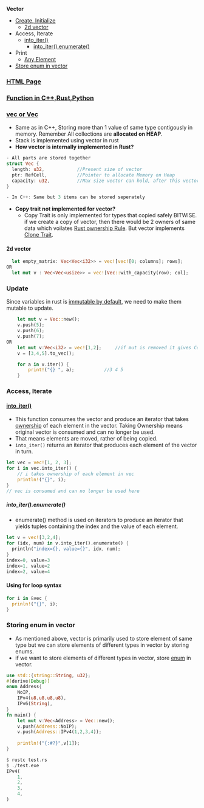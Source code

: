 **Vector**
- [Create, Initialize](#cin)
  - [2d vector](#2d)
- Access, Iterate
  - [into_iter()](#itr)
    - [into_iter().enumerate()](#intoe)
- Print
  - [Any Element](#any)
- [Store enum in vector](enumvec)

### [HTML Page](https://amitkumar50.github.io/Languages/Programming/C++/STL/Containers/Seqeunce_Containers/vector.html)
### [Function in C++,Rust,Python](Languages/Programming_Languages/c++/Standard_Template_Library/container_library/sequence_containers/vectors/README.md)

### [vec or Vec](https://doc.rust-lang.org/std/vec/struct.Vec.html#method.push)
- Same as in C++, Storing more than 1 value of same type contigously in memory. Remember All collections are **allocated on HEAP**.
- Stack is implemented using vector in rust
- **How vector is internally implemented in Rust?**
```rs
- All parts are stored together
struct Vec {
  length: u32,            //Present size of vector
  ptr: RefCell,           //Pointer to allocate Memory on Heap
  capacity: u32,          //Max size vector can hold, after this vector need to be resized/reallocated
}

- In C++: Same but 3 items can be stored seperately
```
- **Copy trait not implemented for vector?**
  - Copy Trait is only implemented for types that copied safely BITWISE. if we create a copy of vector, then there would be 2 owners of same data which voilates [Rust ownership Rule](/Languages/Programming_Languages/Rust#own). But vector implements [Clone Trait](/Languages/Programming_Languages/Rust/Triat_Interface/README.md#clone).

<a name=2d></a>
#### 2d vector
```rs
  let empty_matrix: Vec<Vec<i32>> = vec![vec![0; columns]; rows];
OR         
  let mut v : Vec<Vec<usize>> = vec![Vec::with_capacity(row); col];
```

<a name=update></a>
### Update
Since variables in rust is [immutable by default](/Languages/Programming_Languages/Rust), we need to make them mutable to update.
```rs
    let mut v = Vec::new();
    v.push(5);
    v.push(6);
    v.push(7);
OR 
    let mut v:Vec<i32> = vec![1,2];     //if mut is removed it gives Compilation error
    v = [3,4,5].to_vec();

    for a in v.iter() {
        print!("{} ", a);           //3 4 5
    }
```

### Access, Iterate
<a name=itr></a>
#### [into_iter()](/Languages/Programming_Languages/Rust/Iterators)
- This function consumes the vector and produce an iterator that takes [ownership](../../) of each element in the vector. Taking Ownership means original vector is consumed and can no longer be used.
- That means elements are moved, rather of being copied.
- `into_iter()` returns an iterator that produces each element of the vector in turn.
```rs
let vec = vec![1, 2, 3];
for i in vec.into_iter() {
    // i takes ownership of each element in vec
    println!("{}", i);
}
// vec is consumed and can no longer be used here
```
<a name=intoe></a>
##### into_iter().enumerate()
- enumerate() method is used on iterators to produce an iterator that yields tuples containing the index and the value of each element.
```rs
let v = vec![3,2,4];
for (idx, num) in v.into_iter().enumerate() {
  println("index={}, value={}", idx, num);
}
index=0, value=3
index=1, value=2
index=2, value=4
```

<a name=fls></a>
#### Using for loop syntax
```rs
for i in &vec {
  prinln!("{}", i);
}
```

<a name=enumvec></a>
### Storing enum in vector
- As mentioned above, vector is primarily used to store element of same type but we can store elements of different types in vector by storing enums.
- if we want to store elements of different types in vector, store [enum](/Languages/Programming_Languages/Rust) in vector.
```rust
use std::{string::String, u32};
#[derive(Debug)]
enum Address{
    NoIP,
    IPv4(u8,u8,u8,u8),
    IPv6(String),
}
fn main() {
    let mut v:Vec<Address> = Vec::new();
    v.push(Address::NoIP);
    v.push(Address::IPv4(1,2,3,4));
    
    println!("{:#?}",v[1]);
}    

$ rustc test.rs
$ ./test.exe
IPv4(
    1,
    2,
    3,
    4,
)
```
